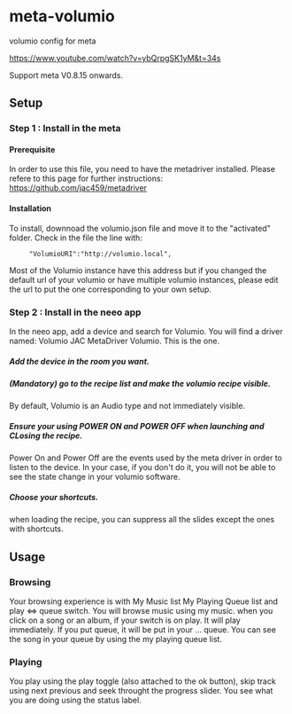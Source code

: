# meta-volumio
volumio config for meta

https://www.youtube.com/watch?v=ybQrpgSK1yM&t=34s

Support meta V0.8.15 onwards.

## Setup
### Step 1 : Install in the meta
#### Prerequisite
In order to use this file, you need to have the metadriver installed. Please refere to this page for further instructions:
https://github.com/jac459/metadriver
#### Installation
To install, downnoad the volumio.json file and move it to the "activated" folder.
Check in the file the line with:
```
     "VolumioURI":"http://volumio.local",
```
Most of the Volumio instance have this address but if you changed the default url of your volumio or have multiple volumio instances, please edit the url to put the one corresponding to your own setup.

### Step 2 : Install in the neeo app
In the neeo app, add a device and search for Volumio.
You will find a driver named: Volumio JAC MetaDriver Volumio.
This is the one.
##### Add the device in the room you want.
##### (Mandatory) go to the recipe list and make the volumio recipe visible.
By default, Volumio is an Audio type and not immediately visible.
##### Ensure your using POWER ON and POWER OFF when launching and CLosing the recipe.
Power On and Power Off are the events used by the meta driver in order to listen to the device.
In your case, if you don't do it, you will not be able to see the state change in your volumio software.
##### Choose your shortcuts.
when loading the recipe, you can suppress all the slides except the ones with shortcuts. 

## Usage
### Browsing
Your browsing experience is with My Music list My Playing Queue list and play <=> queue switch.
You will browse music using my music.
when you click on a song or an album, if your switch is on play. It will play immediately. If you put queue, it will be put in your ... queue.
You can see the song in your queue by using the my playing queue list.
### Playing
You play using the play toggle (also attached to the ok button), skip track using next previous and seek throught the progress slider.
You see what you are doing using the status label.
